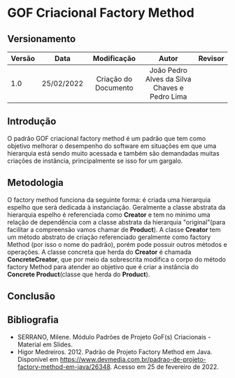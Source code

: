 # GOF Criacional Factory Method

## Versionamento

| Versão |    Data    |     Modificação      | Autor | Revisor |
| ------ | :--------: | :------------------: | :---: | :-----: |
| 1.0 | 25/02/2022 | Criação do Documento | João Pedro Alves da Silva Chaves e Pedro Lima |         |

<!-- NÃO ESQUECER DE ADICIONAR AO "/_sidebar.md" -->

## Introdução

O padrão GOF criacional factory method é um padrão que tem como objetivo melhorar o desempenho do software em situações em que uma hierarquia está sendo muito acessada e também são demandadas muitas criações de instância, principalmente se isso for um gargalo. 

## Metodologia

O factory method funciona da seguinte forma: é criada uma hierarquia espelho que será dedicada à instanciação. Geralmente a classe abstrata da hierarquia espelho é referenciada como **Creator** e tem no mínimo uma relação de dependência com a classe abstrata da hierarquia "original"(para facilitar a compreensão vamos chamar de **Product**). 
A classe **Creator** tem um método abstrato de criação referenciado geralmente como factory Method (por isso o nome do padrão), porém pode possuir outros métodos e operações. A classe concreta que herda do **Creator** é chamada **ConcreteCreator**, que por meio da sobrescrita modifica o corpo do método factory Method para atender ao objetivo que é criar a instância do **Concrete Product**(classe que herda do **Product**).



## Conclusão

## Bibliografia
* SERRANO, Milene. Módulo Padrões de Projeto GoF(s) Criacionais - Material em Slides.
* Higor Medreiros. 2012. Padrão de Projeto Factory Method em Java. Disponível em https://www.devmedia.com.br/padrao-de-projeto-factory-method-em-java/26348. Acesso em 25 de fevereiro de 2022.